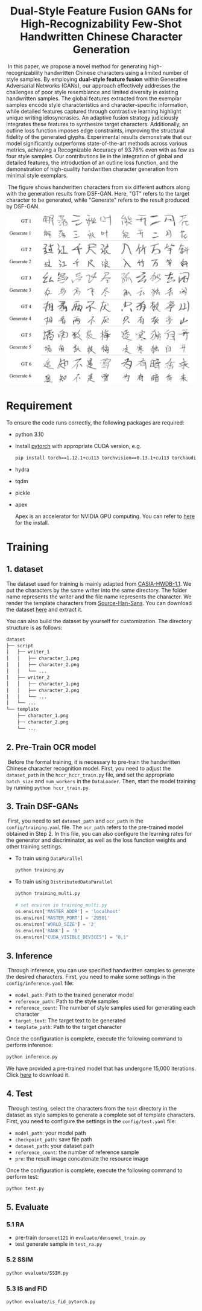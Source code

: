 <h1 style="text-align:center">Dual-Style Feature Fusion GANs for High-Recognizability Few-Shot Handwritten Chinese Character Generation</h1>



​	In this paper, we propose a novel method for generating high-recognizability handwritten Chinese characters using a limited number of style samples. By employing **dual-style feature fusion** within Generative Adversarial Networks (GANs), our approach effectively addresses the challenges of poor style resemblance and limited diversity in existing handwritten samples. The global features extracted from the exemplar samples encode style characteristics and character-specific information, while detailed features captured through contrastive learning highlight unique writing idiosyncrasies. An adaptive fusion strategy judiciously integrates these features to synthesize target characters. Additionally, an outline loss function imposes edge constraints, improving the structural fidelity of the generated glyphs. Experimental results demonstrate that our model significantly outperforms state-of-the-art methods across various metrics, achieving a Recognizable Accuracy of 93.76% even with as few as four style samples. Our contributions lie in the integration of global and detailed features, the introduction of an outline loss function, and the demonstration of high-quality handwritten character generation from minimal style exemplars.

​	The figure shows handwritten characters from six different authors along with the generation results from DSF-GAN. Here, "GT" refers to the target character to be generated, while "Generate" refers to the result produced by DSF-GAN.

![](.\img\img1.png)





# Requirement

To ensure the code runs correctly, the following packages are required:

* python 3.10

* Install [pytorch](https://pytorch.org/get-started/previous-versions/) with appropriate CUDA version, e.g.

  ```bash
  pip install torch==1.12.1+cu113 torchvision==0.13.1+cu113 torchaudio==0.12.1 --extra-index-url https://download.pytorch.org/whl/cu113
  ```

* hydra

* tqdm

* pickle

* apex

  Apex is an accelerator for NVIDIA GPU computing. You can refer to [here ](https://blog.csdn.net/weixin_45914748/article/details/139864002)for the install.

# Training

## 1. dataset

The dataset used for training is mainly adapted from [CASIA-HWDB-1.1](http://www.nlpr.ia.ac.cn/databases/handwriting/Offline_database.html). We put the characters by the same writer into the same directory. The folder name represents the writer and the file name represents the character. We render the template characters from [Source-Han-Sans](https://github.com/adobe-fonts/source-han-sans). You can download the dataset [here](https://pan.baidu.com/s/1HcgWjjFXVuhyKKQ2smSQHA?pwd=7pw2) and extract it.

You can also build the dataset by yourself for customization. The directory structure is as follows:

```markdown
dataset
├── script
│   ├── writer_1
│   │   ├── character_1.png
│   │   ├── character_2.png
│   │   └── ...
│   ├── writer_2
│   │   ├── character_1.png
│   │   ├── character_2.png
│   │   └── ...
│   └── ...
└── template
    ├── character_1.png
    ├── character_2.png
    └── ...
```

## 2. Pre-Train OCR model

​	Before the formal training, it is necessary to pre-train the handwritten Chinese character recognition model. First, you need to adjust the `dataset_path` in the `hccr_hccr_train.py` file, and set the appropriate `batch_size` and `num_workers` in the `DataLoader`. Then, start the model training by running `python hccr_train.py`.

## 3. Train DSF-GANs 

​		First, you need to set `dataset_path` and `ocr_path` in the `config/training.yaml` file. The `ocr_path` refers to the pre-trained model obtained in Step 2. In this file, you can also configure the learning rates for the generator and discriminator, as well as the loss function weights and other training settings.

* To train using `DataParallel`

  ```bash
  python training.py
  ```

* To train using  `DistributedDataParallel`

  ```bash
  python training_multi.py
  ```

  ```python
  # set environ in training_multi.py
  os.environ['MASTER_ADDR'] = 'localhost'
  os.environ['MASTER_PORT'] = '29501'
  os.environ['WORLD_SIZE'] = '2'
  os.environ['RANK'] = '0'
  os.environ["CUDA_VISIBLE_DEVICES"] = "0,1"
  ```

## 3. Inference

​	Through inference, you can use specified handwritten samples to generate the desired characters. First, you need to make some settings in the `config/inference.yaml` file:

* `model_path`: Path to the trained generator model
* `reference_path`: Path to the style samples
* `reference_count`: The number of style samples used for generating each character
* `target_text`: The target text to be generated
* `template_path`: Path to the target character

Once the configuration is complete, execute the following command to perform inference:

```bash
python inference.py
```

We have provided a pre-trained model that has undergone 15,000 iterations. Click [here](https://pan.baidu.com/s/1sQ8rlxokR7NpGyuQOD498A?pwd=ecvr) to download it.

## 4. Test

​		Through testing, select the characters from the `test` directory in the dataset as style samples to generate a complete set of template characters. First, you need to configure the settings in the `config/test.yaml` file:

* `model_path`: your model path
* `checkpoint_path`: save file path
* `dataset_path`: your dataset path
* `reference_count`:  the number of reference sample
* `pre`: the result image concatenate the resource image

Once the configuration is complete, execute the following command to perform test:

```bash
python test.py
```

## 5. Evaluate

### 5.1 RA

* pre-train `densenet121` in `evaluate/densenet_train.py`
* test generate sample in `test_ra.py`

### 5.2 SSIM

```bash
python evaluate/SSIM.py
```

### 5.3 IS and FID

```bash
python evaluate/is_fid_pytorch.py
```

